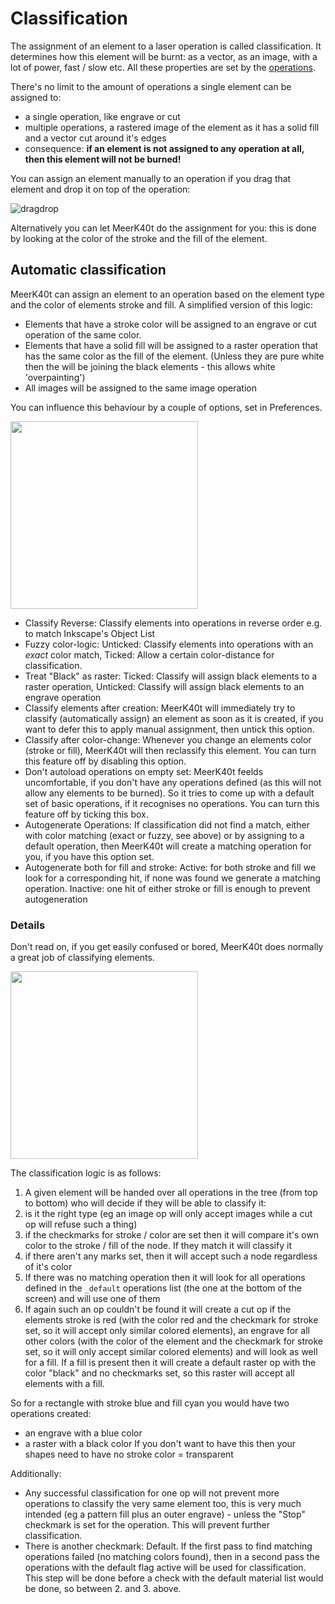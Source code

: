 # Classification
The assignment of an element to a laser operation is called classification. It determines how this element will be burnt: as a vector, as an image, with a lot of power, fast / slow etc. All these properties are set by the [operations](https://github.com/meerk40t/meerk40t/wiki/Online-Help:-OPERATIONS).

There's no limit to the amount of operations a single element can be assigned to:
- a single operation, like engrave or cut
- multiple operations, a rastered image of the element as it has a solid fill and a vector cut around it's edges
- consequence: **if an element is not assigned to any operation at all, then this element will not be burned!**

You can assign an element manually to an operation if you drag that element and drop it on top of the operation:

![dragdrop](https://github.com/meerk40t/meerk40t/assets/2670784/9661da26-0e02-4e6f-a7ef-c99928134415)

Alternatively you can let MeerK40t do the assignment for you: this is done by looking at the color of the stroke and the fill of the element.

## Automatic classification
MeerK40t can assign an element to an operation based on the element type and the color of elements stroke and fill.
A simplified version of this logic:
- Elements that have a stroke color will be assigned to an engrave or cut operation of the same color.
- Elements that have a solid fill will be assigned to a raster operation that has the same color as the fill of the element. (Unless they are pure white then the will be joining the black elements - this allows white 'overpainting')
- All images will be assigned to the same image operation

You can influence this behaviour by a couple of options, set in Preferences.

<img src="https://github.com/meerk40t/meerk40t/assets/2670784/ce5b00ab-6af6-4e1d-8ee5-2353a9cf8208" width="300">

- Classify Reverse: Classify elements into operations in reverse order e.g. to match Inkscape's Object List 
- Fuzzy color-logic: Unticked: Classify elements into operations with an *exact* color match, Ticked: Allow a certain color-distance for classification.
- Treat "Black" as raster: Ticked: Classify will assign black elements to a raster operation, Unticked: Classify will assign black elements to an engrave operation
- Classify elements after creation: MeerK40t will immediately try to classify (automatically assign) an element as soon as it is created,
if you want to defer this to apply manual assignment, then untick this option.
- Classify after color-change: Whenever you change an elements color (stroke or fill), MeerK40t will then reclassify this element. You can turn this feature off by disabling this option.
- Don't autoload operations on empty set: MeerK40t feelds uncomfortable, if you don't have any operations defined (as this will not allow any elements to be burned). So it tries to come up with a default set of basic operations, if it recognises no operations. You can turn this feature off by ticking this box.
- Autogenerate Operations: If classification did not find a match, either with color matching (exact or fuzzy, see above) or by assigning to a default operation, then MeerK40t will create a matching operation for you, if you have this option set.
- Autogenerate both for fill and stroke: Active: for both stroke and fill we look for a corresponding hit, if none was found we generate a matching operation. Inactive: one hit of either stroke or fill is enough to prevent autogeneration

### Details

Don't read on, if you get easily confused or bored, MeerK40t does normally a great job of classifying elements.

<img src="https://github.com/meerk40t/meerk40t/assets/2670784/8e0c2bdd-65a3-46b0-ba09-94300bcf39c9" width="300">

The classification logic is as follows:

1. A given element will be handed over all operations in the tree (from top to bottom) who will decide if they will be able to classify it:
  1. is it the right type (eg an image op will only accept images while a cut op will refuse such a thing)
  2. if the checkmarks for stroke / color are set then it will compare it's own color to the stroke / fill of the node. If they match it will classify it   
  3. if there aren't any marks set, then it will accept such a node regardless of it's color
2. If there was no matching operation then it will look for all operations defined in the ``_default`` operations list (the one at the bottom of the screen) and will use one of them
3. If again such an op couldn't be found it will create a cut op if the elements stroke is red (with the color red and the checkmark for stroke set, so it will accept only similar colored elements), an engrave for all other colors (with the color of the element and the checkmark for stroke set, so it will only accept similar colored elements) and will look as well for a fill. If a fill is present then it will create a default raster op with the color "black" and no checkmarks set, so this raster will accept all elements with a fill.

So for a rectangle with stroke blue and fill cyan you would have two operations created:
- an engrave with a blue color
- a raster with a black color
If you don't want to have this then your shapes need to have no stroke color = transparent 

Additionally:
- Any successful classification for one op will not prevent more operations to classify the very same element too, this is very much intended (eg a pattern fill plus an outer engrave) - unless the "Stop" checkmark is set for the operation. This will prevent further classification.
- There is another checkmark: Default. If the first pass to find matching operations failed (no matching colors found), then in a second pass the operations with the default flag active will be used for classification. This step will be done before a check with the default material list would be done, so between 2. and 3. above.
